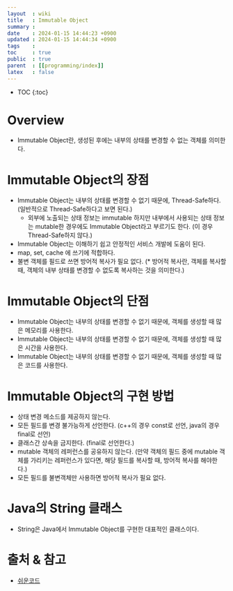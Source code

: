 ```yaml
---
layout  : wiki
title   : Immutable Object
summary : 
date    : 2024-01-15 14:44:23 +0900
updated : 2024-01-15 14:44:34 +0900
tags    : 
toc     : true
public  : true
parent  : [[programming/index]]
latex   : false
---
```

* TOC
{:toc}

# Overview
- Immutable Object란, 생성된 후에는 내부의 상태를 변경할 수 없는 객체를 의미한다.

# Immutable Object의 장점
- Immutable Object는 내부의 상태를 변경할 수 없기 때문에, Thread-Safe하다. (일반적으로 Thread-Safe하다고 보면 된다.)
    * 외부에 노출되는 상태 정보는 immutable 하지만 내부에서 사용되는 상태 정보는 mutable한 경우에도 Immutable Object라고 부르기도 한다. (이 경우 Thread-Safe하지 않다.)
- Immutable Object는 이해하기 쉽고 안정적인 서비스 개발에 도움이 된다.
- map, set, cache 에 쓰기에 적합하다.
- 불변 객체를 필드로 쓰면 방어적 복사가 필요 없다.
(* 방어적 복사란, 객체를 복사할 때, 객체의 내부 상태를 변경할 수 없도록 복사하는 것을 의미한다.)

# Immutable Object의 단점
- Immutable Object는 내부의 상태를 변경할 수 없기 때문에, 객체를 생성할 때 많은 메모리를 사용한다.
- Immutable Object는 내부의 상태를 변경할 수 없기 때문에, 객체를 생성할 때 많은 시간을 사용한다.
- Immutable Object는 내부의 상태를 변경할 수 없기 때문에, 객체를 생성할 때 많은 코드를 사용한다.

# Immutable Object의 구현 방법
- 상태 변경 메소드를 제공하지 않는다.
- 모든 필드를 변경 불가능하게 선언한다. (c++의 경우 const로 선언, java의 경우 final로 선언)
- 클래스간 상속을 금지한다. (final로 선언한다.)
- mutable 객체의 레퍼런스를 공유하지 않는다. (만약 객체의 필드 중에 mutable 객체를 가리키는 레퍼런스가 있다면, 해당 필드를 복사할 때, 방어적 복사를 해야한다.)
- 모든 필드를 불변객체만 사용하면 방어적 복사가 필요 없다.

# Java의 String 클래스
- String은 Java에서 Immutable Object를 구현한 대표적인 클래스이다.


# 출처 & 참고
- [쉬운코드](https://www.youtube.com/watch?v=EOGOJdBy2Rg&list=PLcXyemr8ZeoRRaTfapB8GMMrLMlCTN4wJ)